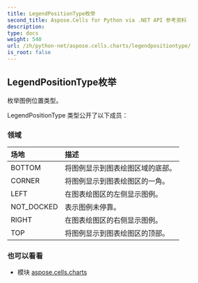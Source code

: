 ```yaml
---
title: LegendPositionType枚举
second_title: Aspose.Cells for Python via .NET API 参考资料
description:
type: docs
weight: 540
url: /zh/python-net/aspose.cells.charts/legendpositiontype/
is_root: false
---
```

## LegendPositionType枚举
枚举图例位置类型。



LegendPositionType 类型公开了以下成员：

### 领域
|场地|描述|
| :- | :- |
| BOTTOM |将图例显示到图表绘图区域的底部。|
| CORNER |将图例显示到图表绘图区的一角。|
| LEFT |在图表绘图区的左侧显示图例。|
| NOT_DOCKED |表示图例未停靠。|
| RIGHT |在图表绘图区的右侧显示图例。|
| TOP |将图例显示到图表绘图区的顶部。|



### 也可以看看
* 模块 [aspose.cells.charts](..)
